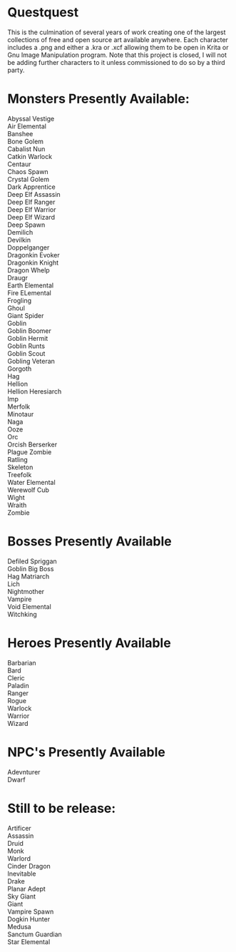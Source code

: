 # Questquest

This is the culmination of several years of work creating one of the largest collections of free and open source art available anywhere. Each character includes a .png and either a .kra or .xcf allowing them to be open in Krita or Gnu Image Manipulation program. Note that this project is closed, I will not be adding further characters to it unless commissioned to do so by a third party.


# Monsters Presently Available:
Abyssal Vestige<br />
Air Elemental<br />
Banshee<br />
Bone Golem<br />
Cabalist Nun<br />
Catkin Warlock<br />
Centaur<br />
Chaos Spawn<br />
Crystal Golem<br />
Dark Apprentice<br />
Deep Elf Assassin<br />
Deep Elf Ranger<br />
Deep Elf Warrior<br />
Deep Elf Wizard<br />
Deep Spawn<br />
Demilich<br />
Devilkin<br />
Doppelganger<br />
Dragonkin Evoker<br />
Dragonkin Knight<br />
Dragon Whelp<br />
Draugr<br />
Earth Elemental<br />
Fire ELemental<br />
Frogling<br />
Ghoul<br />
Giant Spider<br />
Goblin<br />
Goblin Boomer<br />
Goblin Hermit<br />
Goblin Runts<br />
Goblin Scout<br />
Gobling Veteran<br />
Gorgoth<br />
Hag<br />
Hellion<br />
Hellion Heresiarch<br />
Imp<br />
Merfolk<br />
Minotaur<br />
Naga<br />
Ooze<br />
Orc<br />
Orcish Berserker<br />
Plague Zombie<br />
Ratling<br />
Skeleton<br />
Treefolk<br />
Water Elemental<br />
Werewolf Cub<br />
Wight<br />
Wraith<br />
Zombie<br />

# Bosses Presently Available
Defiled Spriggan<br />
Goblin Big Boss<br />
Hag Matriarch<br />
Lich<br />
Nightmother<br />
Vampire<br />
Void Elemental<br />
Witchking<br />

# Heroes Presently Available<br />
Barbarian<br />
Bard<br />
Cleric<br />
Paladin<br />
Ranger<br />
Rogue<br />
Warlock<br />
Warrior<br />
Wizard<br />

# NPC's Presently Available
Adevnturer<br />
Dwarf<br />

# Still to be release:
Artificer<br />
Assassin<br />
Druid<br />
Monk<br />
Warlord<br />
Cinder Dragon<br />
Inevitable<br />
Drake<br />
Planar Adept<br />
Sky Giant<br />
Giant<br />
Vampire Spawn<br />
Dogkin Hunter<br />
Medusa<br />
Sanctum Guardian<br />
Star Elemental<br />
